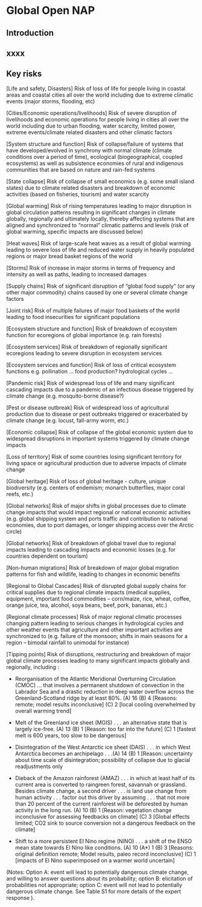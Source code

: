# Global Open NAP

## Introduction

## xxxx


## Key risks

[Life and safety, Disasters] Risk of loss of life for people living in coastal areas and coastal cities all over the world including due to extreme climatic events (major storms, flooding, etc)

[Cities/Economic operations/livelihoods] Risk of severe disruption of livelihoods and economic operations for people living in cities all over the world including due to urban flooding, water scarcity, limited power, extreme events/climate related disasters and other climatic factors

[System structure and function] Risk of collapse/failure of systems that have developed/evolved in synchrony with normal climate (climate conditions over a period of time), ecological (biogeographical, coupled ecosystems) as well as subsistence economies of rural and indigenous communities that are based on nature and rain-fed systems

[State collapse] Risk of collapse of small economics (e.g. some small island states) due to climate related disasters and breakdown of economic activities (based on fisheries, tourism) and water scarcity

[Global warming] Risk of rising temperatures leading to major disruption in global circulation patterns resulting in significant changes in climate globally, regionally and ultimately locally, thereby affecting systems that are aligned and synchronized to “normal” climatic patterns and levels (risk of global warming, specific impacts are discussed below)

[Heat waves] Risk of large-scale heat waves as a result of global warming leading to severe loss of life and reduced water supply in heavily populated regions or major bread basket regions of the world

[Storms] Risk of increase in major storms in terms of frequency and intensity as well as paths, leading to increased damages

[Supply chains] Risk of significant disruption of “global food supply” (or any other major commodity) chains caused by one or several climate change factors

[Joint risk] Risk of multiple failures of major food baskets of the world leading to food insecurities for significant populations

[Ecosystem structure and function] Risk of breakdown of ecosystem function for ecoregions of global importance (e.g. rain forests)

[Ecosystem services] Risk of breakdown of regionally significant ecoregions leading to severe disruption in ecosystem services

[Ecosystem services and function] Risk of loss of critical ecosystem functions e.g. pollination ... food production? hydrological cycles ...

[Pandemic risk] Risk of widespread loss of life and many significant cascading impacts due to a pandemic of an infectious disease triggered by climate change (e.g. mosquito-borne disease?)

[Pest or disease outbreak] Risk of widespread loss of agricultural production due to disease or pest outbreaks triggered or exacerbated by climate change (e.g. locust, fall-army worm, etc.)

[Economic collapse] Risk of collapse of the global economic system due to widespread disruptions in important systems triggered by climate change impacts

[Loss of territory] Risk of some countries losing significant territory for living space or agricultural production due to adverse impacts of climate change

[Global heritage] Risk of loss of global heritage - culture, unique biodiversity (e.g. centers of endemism; monarch butterflies, major coral reefs, etc.)

[Global networks] Risk of major shifts in global processes due to climate change impacts that would impact regional or national economic activities (e.g. global shipping system and ports traffic and contribution to national economies, due to port damages, or longer shipping access over the Arctic circle)

[Global networks] Risk of breakdown of global travel due to regional impacts leading to cascading impacts and economic losses (e.g. for countries dependent on tourism)

[Non-human migrations] Risk of breakdown of major global migration patterns for fish and wildlife, leading to changes in economic benefits

[Regional to Global Cascades] Risk of disrupted global supply chains for critical supplies due to regional climate impacts (medical supplies, equipment, important food commodities – corn/maize, rice, wheat, coffee, orange juice, tea, alcohol, soya beans, beef, pork, bananas, etc.)

[Regional climate processes] Risk of major regional climatic processes changing pattern leading to serious changes in hydrological cycles and other weather events that agriculture and other important activities are synchronized to (e.g. failure of the monsoon; shifts in main seasons for a region – bimodal rainfall to unimodal for instance)

[Tipping points] Risk of disruptions, restructuring and breakdown of major global climate processes leading to many significant impacts globally and regionally, including :

*	Reorganisation of the Atlantic Meridional Overturning Circulation (CMOC) … that involves a permanent shutdown of convection in the Labrador Sea and a drastic reduction in deep water overflow across the Greenland-Scotland ridge by at least 80%. (A) 16 (B) 4 [Reasons: remote; model results inconclusive] (C) 2 [local cooling overwhelmed by overall warming trend]

*	Melt of the Greenland ice sheet (MGIS) . . . an alternative state that is largely ice-free. (A) 13 (B) 1 [Reason: too far into the future] (C) 1 [fastest melt is 600 years, too slow to be dangerous]

*	Disintegration of the West Antarctic ice sheet (DAIS) . . . in which West Antarctica becomes an archipelago . . .(A) 14 (B) 1 [Reason: uncertainty about time scale of disintegration; possibility of collapse due to glacial readjustments only

*	Dieback of the Amazon rainforest (AMAZ) . . . in which at least half of its current area is converted to raingreen forest, savannah or grassland. Besides climate change, a second driver . . . is land use change from human activity . . . factor out this driver by assuming . . . that not more than 20 percent of the current rainforest will be deforested by human activity in the long run. (A) 10 (B) 1 [Reason: vegetation change inconclusive for assessing feedbacks on climate] (C) 3 [Global effects limited; CO2 sink to source conversion not a dangerous feedback on the climate]

*	Shift to a more persistent El Nino regime (NINO) . . . a shift of the ENSO mean state towards El Nino like conditions. (A) 10 (A*) 1 (B) 3 [Reasons: original definition remote; Model results, paleo record inconclusive] (C) 1 [impacts of El Nino superimposed on a warmer world uncertain]

(Notes: Option A: event will lead to potentially dangerous climate change, and willing to answer questions about its probability; option B: elicitation of probabilities not appropriate; option C: event will not lead to potentially dangerous climate change. See Table S1 for more details of the expert response ).

